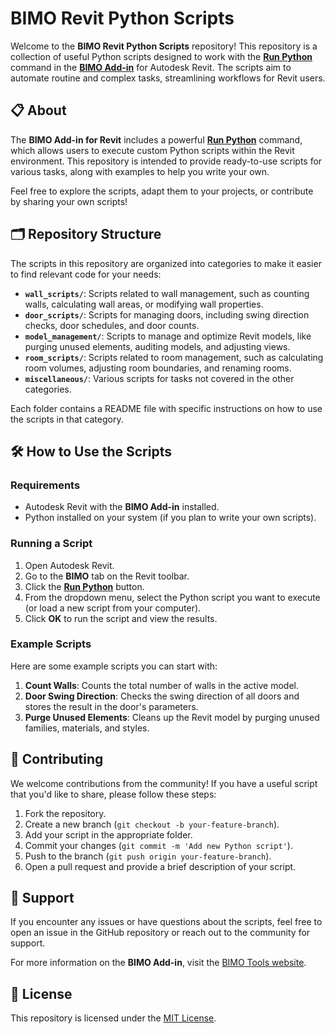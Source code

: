 # BIMO Revit Python Scripts

Welcome to the **BIMO Revit Python Scripts** repository! This repository is a collection of useful Python scripts designed to work with the **[Run Python](https://bimo.tools/tools?button=runPython)** command in the **[BIMO Add-in](https://bimo.tools)** for Autodesk Revit. The scripts aim to automate routine and complex tasks, streamlining workflows for Revit users.

## 📋 About

The **BIMO Add-in for Revit** includes a powerful **[Run Python](https://bimo.tools/tools?button=runPython)** command, which allows users to execute custom Python scripts within the Revit environment. This repository is intended to provide ready-to-use scripts for various tasks, along with examples to help you write your own.

Feel free to explore the scripts, adapt them to your projects, or contribute by sharing your own scripts!

## 🗂️ Repository Structure

The scripts in this repository are organized into categories to make it easier to find relevant code for your needs:

- **`wall_scripts/`**: Scripts related to wall management, such as counting walls, calculating wall areas, or modifying wall properties.
- **`door_scripts/`**: Scripts for managing doors, including swing direction checks, door schedules, and door counts.
- **`model_management/`**: Scripts to manage and optimize Revit models, like purging unused elements, auditing models, and adjusting views.
- **`room_scripts/`**: Scripts related to room management, such as calculating room volumes, adjusting room boundaries, and renaming rooms.
- **`miscellaneous/`**: Various scripts for tasks not covered in the other categories.

Each folder contains a README file with specific instructions on how to use the scripts in that category.

## 🛠️ How to Use the Scripts

### Requirements

- Autodesk Revit with the **BIMO Add-in** installed.
- Python installed on your system (if you plan to write your own scripts).

### Running a Script

1. Open Autodesk Revit.
2. Go to the **BIMO** tab on the Revit toolbar.
3. Click the **[Run Python](https://bimo.tools/tools?button=runPython)** button.
4. From the dropdown menu, select the Python script you want to execute (or load a new script from your computer).
5. Click **OK** to run the script and view the results.

### Example Scripts

Here are some example scripts you can start with:

1. **Count Walls**: Counts the total number of walls in the active model.
2. **Door Swing Direction**: Checks the swing direction of all doors and stores the result in the door's parameters.
3. **Purge Unused Elements**: Cleans up the Revit model by purging unused families, materials, and styles.

## 🤝 Contributing

We welcome contributions from the community! If you have a useful script that you'd like to share, please follow these steps:

1. Fork the repository.
2. Create a new branch (`git checkout -b your-feature-branch`).
3. Add your script in the appropriate folder.
4. Commit your changes (`git commit -m 'Add new Python script'`).
5. Push to the branch (`git push origin your-feature-branch`).
6. Open a pull request and provide a brief description of your script.

## 💬 Support

If you encounter any issues or have questions about the scripts, feel free to open an issue in the GitHub repository or reach out to the community for support.

For more information on the **BIMO Add-in**, visit the [BIMO Tools website](https://bimo.tools).

## 📜 License

This repository is licensed under the [MIT License](LICENSE).
